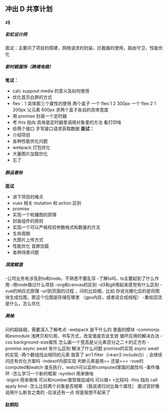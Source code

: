 ## 冲出 D 共享计划

#### zlj

##### 彩虹设计网

面试：主要问了项目的搭建，网络请求的封装，拦截器的使用，路由守卫，性能优化

##### 新时颖服饰（跨境电商）

**笔试：**

- calc suppout media 的意义及如何使用
- 优化首页白屏的方式
- flex：1 具体那三个属性的使用
  两个盒子 一个 flex:1 2 300px 一个 flex:2 1 200px 父元素 600px 求两个盒子各自的具体宽度
- 用 promise 封装一个定时器
- 考 this 指向 具体是定时器里调用对象里的方法 看打印啥
- 给两个接口 手写接口请求获取数据
  **面试：**
- 介绍项目
- 各种性能优化问题
- webpack 打包优化
- 大量图片加载优化
- 忘了

##### 醉品春秋

**面试**

- 讲下项目的难点
- vuex 相关 mutation 和 action 区别
- promise
- 实现一个轮播图的原理
- 封装组件的原则
- 实现一个可以严格校验参数格式和数量的方法
- 生命周期
- 大图片上传方式
- 性能优化 首屏加载
- 各种场景问题

##### 深度赋值 

-公司业务有涉及到ts和node。不熟悉不要乱写
-了解ts吗，ts主要起到了什么作用
-用node做过什么项目
-svg和canvas的区别
-d3和g6用起来感觉有什么区别
-vue的响应式原理
-url到页面的过程 ，问的比较细，比如  你说光栅化后的是将图块生成位图，那这个位图是存储在哪里 （gpu内存，或者说合成线程）
-重绘回流是什么，怎么优化

##### 美柚
问的超级细，需要深入了解考点
-webpack  是干什么的 里面的模块
-commonjs 和esmodule  浅拷贝和引用，书写方式，改变值是否会生效  循环应用的解决办法
-css background-size属性  怎么画一个宽高是父元素百分之二十的正方形
-promiss async await 有什么区别  解决了什么问题  promiss的实现  async await的实现
-两个数组找出相同的元素 我答了 arr1.filter（i=>arr2.include(i)）; 会继续问还有优化方案吗
-indexof内部实现  判断元素是用== 还是===
-vue的computed和watch 谁先执行，watch可以监听computed里面的属性吗
-事件循环
-怎么学习一个新的框架
-symbol 用来做啥  
-bigint 用来做啥  可以和number类型做加减吗  可以做>  <比较吗
-this 指向 call apply bind
-怎么比较两个对象是否相等 （我说递归对比每个属性） 面试官好像说用什么断言之类的
-应该还有一点 但是我想不起来了
#### 赵炯阳
